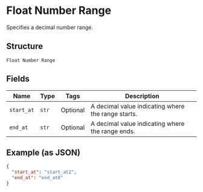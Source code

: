 
# Float Number Range

Specifies a decimal number range.

## Structure

`Float Number Range`

## Fields

| Name | Type | Tags | Description |
|  --- | --- | --- | --- |
| `start_at` | `str` | Optional | A decimal value indicating where the range starts. |
| `end_at` | `str` | Optional | A decimal value indicating where the range ends. |

## Example (as JSON)

```json
{
  "start_at": "start_at2",
  "end_at": "end_at0"
}
```

